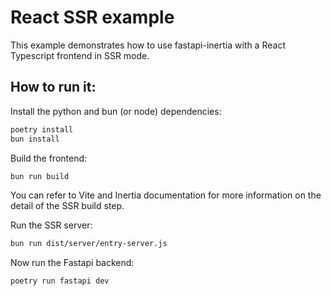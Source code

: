 # React SSR example

This example demonstrates how to use fastapi-inertia with a React Typescript frontend in SSR mode.

## How to run it:

Install the python and bun (or node) dependencies:

```bash
poetry install
bun install
```

Build the frontend:

```bash
bun run build
```

You can refer to Vite and Inertia documentation for more information on  the detail of the SSR build step.

Run the SSR server:

```bash
bun run dist/server/entry-server.js
```

Now run the Fastapi backend:

```bash
poetry run fastapi dev
```
